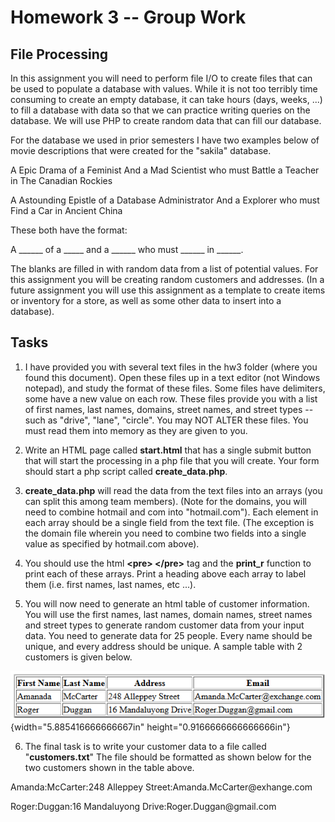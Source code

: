 # Homework 3 -- Group Work

## File Processing

In this assignment you will need to perform file I/O to create files
that can be used to populate a database with values. While it is not too
terribly time consuming to create an empty database, it can take hours
(days, weeks, ...) to fill a database with data so that we can practice
writing queries on the database. We will use PHP to create random data
that can fill our database.

For the database we used in prior semesters I have two examples below of
movie descriptions that were created for the "sakila" database.

A Epic Drama of a Feminist And a Mad Scientist who must Battle a Teacher
in The Canadian Rockies

A Astounding Epistle of a Database Administrator And a Explorer who must
Find a Car in Ancient China

These both have the format:

A \_\_\_\_\_\_ of a \_\_\_\_\_ and a \_\_\_\_\_\_ who must \_\_\_\_\_\_
in \_\_\_\_\_\_.

The blanks are filled in with random data from a list of potential
values. For this assignment you will be creating random customers and
addresses. (In a future assignment you will use this assignment as a
template to create items or inventory for a store, as well as some other
data to insert into a database).

## Tasks

1)  I have provided you with several text files in the hw3 folder (where
    you found this document). Open these files up in a text editor (not
    Windows notepad), and study the format of these files. Some files
    have delimiters, some have a new value on each row. These files
    provide you with a list of first names, last names, domains, street
    names, and street types -- such as "drive", "lane", "circle". You
    may NOT ALTER these files. You must read them into memory as they
    are given to you.

2)  Write an HTML page called **start.html** that has a single submit
    button that will start the processing in a php file that you will
    create. Your form should start a php script called
    **create_data.php**.

3)  **create_data.php** will read the data from the text files into an
    arrays (you can split this among team members). (Note for the
    domains, you will need to combine hotmail and com into
    "hotmail.com"). Each element in each array should be a single field
    from the text file. (The exception is the domain file wherein you
    need to combine two fields into a single value as specified by
    hotmail.com above).

4)  You should use the html **\<pre> \</pre>** tag and the **print_r**
    function to print each of these arrays. Print a heading above each
    array to label them (i.e. first names, last names, etc ...).

5)  You will now need to generate an html table of customer information.
    You will use the first names, last names, domain names, street names
    and street types to generate random customer data from your input
    data. You need to generate data for 25 people. Every name should be
    unique, and every address should be unique. A sample table with 2
    customers is given below.

![](.//media/image1.png){width="5.885416666666667in"
height="0.9166666666666666in"}

6)  The final task is to write your customer data to a file called
    "**customers.txt**" The file should be formatted as shown below for
    the two customers shown in the table above.

Amanda:McCarter:248 Alleppey Street:Amanda.McCarter\@exhange.com

Roger:Duggan:16 Mandaluyong Drive:Roger.Duggan\@gmail.com
